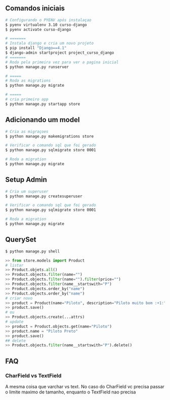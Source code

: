 ## Comandos iniciais

```bash
# Configurando o PYENV após instalaçao
$ pyenv virtualenv 3.10 curso-django
$ pyenv activate curso-django

# =======
# Instala django e cria um novo projeto
$ pip install "Django==4.1"
$ django-admin startproject project_curso_django
# =======
# Roda pela primeira vez para ver a pagina inicial
$ python manage.py runserver

# =====
# Roda as migrations
$ python manage.py migrate

# =====
# cria primeiro app
$ python manage.py startapp store
```

## Adicionando um model
```bash
# Cria as migraçoes
$ python manage.py makemigrations store

# Verificar o comando sql que foi gerado
$ python manage.py sqlmigrate store 0001

# Roda a migration
$ python manage.py migrate
```

## Setup Admin
```bash
# Cria um superuser
$ python manage.py createsuperuser

# Verificar o comando sql que foi gerado
$ python manage.py sqlmigrate store 0001

# Roda a migration
$ python manage.py migrate
```

## QuerySet
```bash
$ python manage.py shell
```
``` python
>> from store.models import Product
# listar
>> Product.objets.all()
>> Product.objects.filter(name="")
>> Product.objects.filter(name="").filter(price="")
>> Product.objects.filter(name__startswith="P")
>> Product.objects.order_by("name")
>> Product.objects.order_by("name")
# criar novo
>> product = Product(name="Piloto", description="Piloto muito bom :+1:", price=3.15)
>> product.save()
# ou
>> Product.objects.create(...attrs)
# update
>> product = Product.objects.get(name="Piloto")
>> product.name = "Piloto Preto"
>> product.save()
## delete
>> Product.objects.filter(name__startswith="P").delete()
```
## FAQ
### CharField vs TextField
A mesma coisa que varchar vs text. No caso do CharField vc precisa passar o limite maximo de tamanho, enquanto o TextField nao precisa

